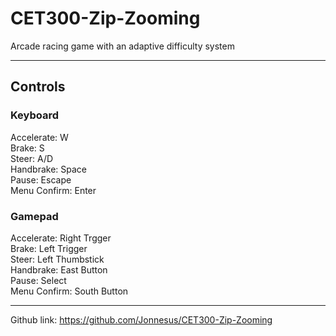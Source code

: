 # CET300-Zip-Zooming
 
Arcade racing game with an adaptive difficulty system

---
## Controls
### Keyboard
Accelerate: W\
Brake: S\
Steer: A/D\
Handbrake: Space\
Pause: Escape\
Menu Confirm: Enter

### Gamepad
Accelerate: Right Trgger\
Brake: Left Trigger\
Steer: Left Thumbstick\
Handbrake: East Button\
Pause: Select\
Menu Confirm: South Button

---

Github link: https://github.com/Jonnesus/CET300-Zip-Zooming
